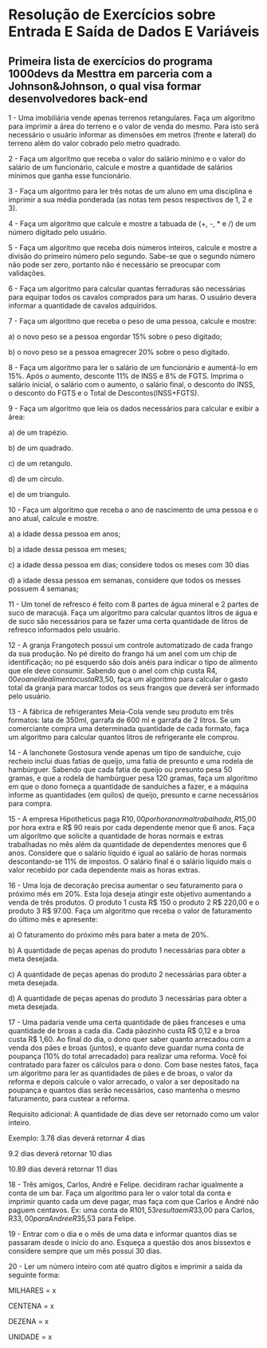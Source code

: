 # Resolução de Exercícios sobre Entrada E Saída de Dados E Variáveis
## Primeira lista de exercícios do programa 1000devs da Mesttra em parceria com a Johnson&Johnson, o qual visa formar desenvolvedores back-end

1 - Uma imobiliária vende apenas terrenos retangulares. Faça um algoritmo para imprimir a área do terreno e o valor de venda do mesmo. Para isto será necessário o 
usuário informar as dimensões em metros (frente e lateral) do terreno além do valor cobrado pelo metro quadrado.

2 - Faça um algoritmo que receba o valor do salário mínimo e o valor do salário de um funcionário, calcule e mostre a quantidade de salários mínimos que ganha esse 
funcionário.

3 - Faça um algoritmo para ler três notas de um aluno em uma disciplina e imprimir a sua média ponderada (as notas tem pesos respectivos de 1, 2 e 3).

4 - Faça um algoritmo que calcule e mostre a tabuada de (+, -, * e /) de um número digitado pelo usuário.

5 - Faça um algoritmo que receba dois números inteiros, calcule e mostre a divisão do primeiro número pelo segundo. Sabe-se que o segundo número não pode ser zero,
portanto não é necessário se preocupar com validações.

6 - Faça um algoritmo para calcular quantas ferraduras são necessárias para equipar todos os cavalos comprados para um haras. O usuário devera informar a quantidade de 
cavalos adquiridos.

7 - Faça um algoritmo que receba o peso de uma pessoa, calcule e mostre:

a) o novo peso se a pessoa engordar 15% sobre o peso digitado;

b) o novo peso se a pessoa emagrecer 20% sobre o peso digitado.

8 - Faça um algoritmo para ler o salário de um funcionário e aumentá-Io em 15%. Após o aumento, desconte 11% de INSS e 8% de FGTS. Imprima o salário inicial, o salário
com o aumento, o salário final, o desconto do INSS, o desconto do FGTS e o Total de Descontos(INSS+FGTS).

9 - Faça um algoritmo que leia os dados necessários para calcular e exibir a área:

a) de um trapézio.

b) de um quadrado.

c) de um retangulo.

d) de um círculo.

e) de um triangulo.

10 - Faça um algoritmo que receba o ano de nascimento de uma pessoa e o ano atual, calcule e mostre.

a) a idade dessa pessoa em anos;

b) a idade dessa pessoa em meses;

c) a idade dessa pessoa em dias; considere todos os meses com 30 dias

d) a idade dessa pessoa em semanas, considere que todos os messes possuem 4 semanas;

11 - Um tonel de refresco é feito com 8 partes de água mineral e 2 partes de suco de maracujá. Faça um algoritmo para calcular quantos litros de água e de suco são
necessários para se fazer uma certa quantidade de litros de refresco informados pelo usuário.

12 - A granja Frangotech possui um controle automatizado de cada frango da sua produção. No pé direito do frango há um anel com um chip de identificação; no pé 
esquerdo são dois anéis para indicar o tipo de alimento que ele deve consumir. Sabendo que o anel com chip custa R$4,00 e o anel de alimento custa R$3,50, faça um 
algoritmo para calcular o gasto total da granja para marcar todos os seus frangos que deverá ser informado pelo usuário.

13 - A fábrica de refrigerantes Meia-Cola vende seu produto em três formatos: lata de 350ml, garrafa de 600 ml e garrafa de 2 litros. Se um comerciante compra uma 
determinada quantidade de cada formato, faça um algoritmo para calcular quantos litros de refrigerante ele comprou.

14 - A lanchonete Gostosura vende apenas um tipo de sanduíche, cujo recheio inclui duas fatias de queijo, uma fatia de presunto e uma rodela de hambúrguer. Sabendo que 
cada fatia de queijo ou presunto pesa 50 gramas, e que a rodela de hambúrguer pesa 120 gramas, faça um algoritmo em que o dono forneça a quantidade de sanduíches a 
fazer, e a máquina informe as quantidades (em quilos) de queijo, presunto e carne necessários para compra.

15 - A empresa Hipotheticus paga R$10,00 por hora normal trabalhada, R$15,00 por hora extra e R$ 90 reais por cada dependente menor que 6 anos. Faça um algoritmo que 
solicite a quantidade de horas normais e extras trabalhadas no mês além da quantidade de dependentes menores que 6 anos. Considere que o salário líquido é igual ao 
salário de horas normais descontando-se 11% de impostos. O salário final é o salário liquido mais o valor recebido por cada dependente mais as horas extras.

16 - Uma loja de decoração precisa aumentar o seu faturamento para o próximo mês em 20%. Esta loja deseja atingir este objetivo aumentando a venda de três produtos. O
produto 1 custa R$ 150 o produto 2 R$ 220,00 e o produto 3 R$ 97.00. Faça um algoritmo que receba o valor de faturamento do último mês e apresente:

a) O faturamento do próximo mês para bater a meta de 20%.

b) A quantidade de peças apenas do produto 1 necessárias para obter a meta desejada.

c) A quantidade de peças apenas do produto 2 necessárias para obter a meta desejada.

d) A quantidade de peças apenas do produto 3 necessárias para obter a meta desejada.

17 - Uma padaria vende uma certa quantidade de pães franceses e uma quantidade de broas a cada dia. Cada pãozinho custa R$ 0,12 e a broa custa R$ 1,60. Ao final do 
dia, o dono quer saber quanto arrecadou com a venda dos pães e broas (juntos), e quanto deve guardar numa conta de poupança (10% do total arrecadado) para realizar uma 
reforma. Você foi contratado para fazer os cálculos para o dono. Com base nestes fatos, faça um algoritmo para ler as quantidades de pães e de broas, o valor da 
reforma e depois calcule o valor arrecado, o valor a ser depositado na poupança e quantos dias serão necessários, caso mantenha o mesmo faturamento, para custear a 
reforma.

Requisito adicional: A quantidade de dias deve ser retornado como um valor inteiro.

Exemplo: 3.78 dias deverá retornar 4 dias

9.2 dias deverá retornar 10 dias

10.89 dias deverá retornar 11 dias

18 - Três amigos, Carlos, André e Felipe. decidiram rachar igualmente a conta de um bar. Faça um algoritmo para ler o valor total da conta e imprimir quanto cada um 
deve pagar, mas faça com que Carlos e André não paguem centavos. Ex: uma conta de R$101,53 resulta em R$33,00 para Carlos, R$33,00 para André e R$35,53 para Felipe.

19 - Entrar com o dia e o mês de uma data e informar quantos dias se passaram desde o início do ano. Esqueça a questão dos anos bissextos e considere sempre que um mês 
possui 30 dias.

20 - Ler um número inteiro com até quatro dígitos e imprimir a saída da seguinte forma:

MILHARES = x

CENTENA = x

DEZENA = x

UNIDADE = x
